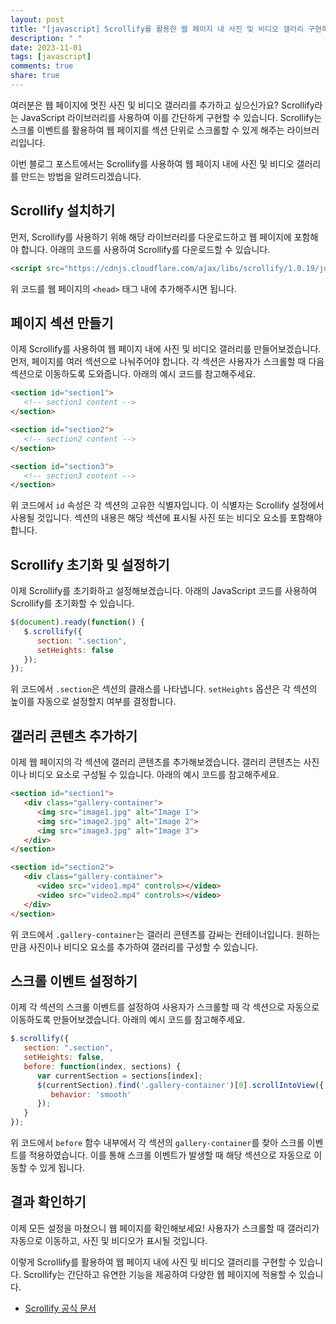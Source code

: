 ```yaml
---
layout: post
title: "[javascript] Scrollify를 활용한 웹 페이지 내 사진 및 비디오 갤러리 구현하기"
description: " "
date: 2023-11-01
tags: [javascript]
comments: true
share: true
---
```


여러분은 웹 페이지에 멋진 사진 및 비디오 갤러리를 추가하고 싶으신가요? Scrollify라는 JavaScript 라이브러리를 사용하여 이를 간단하게 구현할 수 있습니다. Scrollify는 스크롤 이벤트를 활용하여 웹 페이지를 섹션 단위로 스크롤할 수 있게 해주는 라이브러리입니다.

이번 블로그 포스트에서는 Scrollify를 사용하여 웹 페이지 내에 사진 및 비디오 갤러리를 만드는 방법을 알려드리겠습니다.

## Scrollify 설치하기

먼저, Scrollify를 사용하기 위해 해당 라이브러리를 다운로드하고 웹 페이지에 포함해야 합니다. 아래의 코드를 사용하여 Scrollify를 다운로드할 수 있습니다.

```html
<script src="https://cdnjs.cloudflare.com/ajax/libs/scrollify/1.0.19/jquery.scrollify.min.js"></script>
```

위 코드를 웹 페이지의 `<head>` 태그 내에 추가해주시면 됩니다.

## 페이지 섹션 만들기

이제 Scrollify를 사용하여 웹 페이지 내에 사진 및 비디오 갤러리를 만들어보겠습니다. 먼저, 페이지를 여러 섹션으로 나눠주어야 합니다. 각 섹션은 사용자가 스크롤할 때 다음 섹션으로 이동하도록 도와줍니다. 아래의 예시 코드를 참고해주세요.

```html
<section id="section1">
   <!-- section1 content -->
</section>

<section id="section2">
   <!-- section2 content -->
</section>

<section id="section3">
   <!-- section3 content -->
</section>
```

위 코드에서 `id` 속성은 각 섹션의 고유한 식별자입니다. 이 식별자는 Scrollify 설정에서 사용될 것입니다. 섹션의 내용은 해당 섹션에 표시될 사진 또는 비디오 요소를 포함해야 합니다.

## Scrollify 초기화 및 설정하기

이제 Scrollify를 초기화하고 설정해보겠습니다. 아래의 JavaScript 코드를 사용하여 Scrollify를 초기화할 수 있습니다.

```javascript
$(document).ready(function() {
   $.scrollify({
      section: ".section",
      setHeights: false
   });
});
```

위 코드에서 `.section`은 섹션의 클래스를 나타냅니다. `setHeights` 옵션은 각 섹션의 높이를 자동으로 설정할지 여부를 결정합니다.

## 갤러리 콘텐츠 추가하기

이제 웹 페이지의 각 섹션에 갤러리 콘텐츠를 추가해보겠습니다. 갤러리 콘텐츠는 사진이나 비디오 요소로 구성될 수 있습니다. 아래의 예시 코드를 참고해주세요.

```html
<section id="section1">
   <div class="gallery-container">
      <img src="image1.jpg" alt="Image 1">
      <img src="image2.jpg" alt="Image 2">
      <img src="image3.jpg" alt="Image 3">
   </div>
</section>

<section id="section2">
   <div class="gallery-container">
      <video src="video1.mp4" controls></video>
      <video src="video2.mp4" controls></video>
   </div>
</section>
```

위 코드에서 `.gallery-container`는 갤러리 콘텐츠를 감싸는 컨테이너입니다. 원하는 만큼 사진이나 비디오 요소를 추가하여 갤러리를 구성할 수 있습니다.

## 스크롤 이벤트 설정하기

이제 각 섹션의 스크롤 이벤트를 설정하여 사용자가 스크롤할 때 각 섹션으로 자동으로 이동하도록 만들어보겠습니다. 아래의 예시 코드를 참고해주세요.

```javascript
$.scrollify({
   section: ".section",
   setHeights: false,
   before: function(index, sections) {
      var currentSection = sections[index];
      $(currentSection).find('.gallery-container')[0].scrollIntoView({
         behavior: 'smooth'
      });
   }
});
```

위 코드에서 `before` 함수 내부에서 각 섹션의 `gallery-container`를 찾아 스크롤 이벤트를 적용하였습니다. 이를 통해 스크롤 이벤트가 발생할 때 해당 섹션으로 자동으로 이동할 수 있게 됩니다.

## 결과 확인하기

이제 모든 설정을 마쳤으니 웹 페이지를 확인해보세요! 사용자가 스크롤할 때 갤러리가 자동으로 이동하고, 사진 및 비디오가 표시될 것입니다.

이렇게 Scrollify를 활용하여 웹 페이지 내에 사진 및 비디오 갤러리를 구현할 수 있습니다. Scrollify는 간단하고 유연한 기능을 제공하여 다양한 웹 페이지에 적용할 수 있습니다.

- [Scrollify 공식 문서](https://projects.lukehaas.me/scrollify/)
